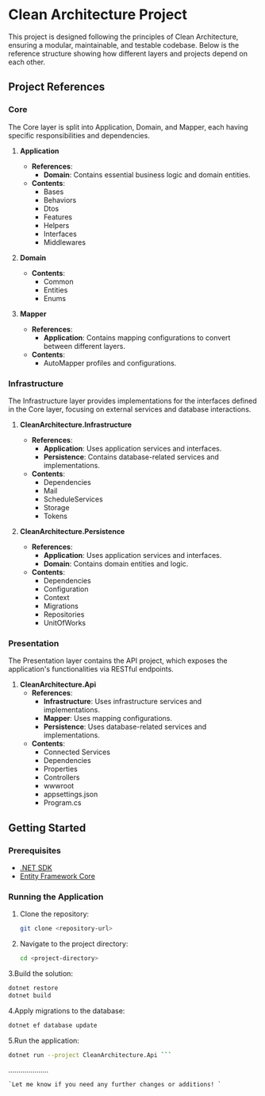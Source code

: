 # Clean Architecture Project

This project is designed following the principles of Clean Architecture, ensuring a modular, maintainable, and testable codebase. Below is the reference structure showing how different layers and projects depend on each other.

## Project References

### Core
The Core layer is split into Application, Domain, and Mapper, each having specific responsibilities and dependencies.

1. **Application**
   - **References**: 
     - **Domain**: Contains essential business logic and domain entities.
   - **Contents**:
     - Bases
     - Behaviors
     - Dtos
     - Features
     - Helpers
     - Interfaces
     - Middlewares

2. **Domain**
   - **Contents**:
     - Common
     - Entities
     - Enums

3. **Mapper**
   - **References**:
     - **Application**: Contains mapping configurations to convert between different layers.
   - **Contents**:
     - AutoMapper profiles and configurations.

### Infrastructure
The Infrastructure layer provides implementations for the interfaces defined in the Core layer, focusing on external services and database interactions.

1. **CleanArchitecture.Infrastructure**
   - **References**:
     - **Application**: Uses application services and interfaces.
     - **Persistence**: Contains database-related services and implementations.
   - **Contents**:
     - Dependencies
     - Mail
     - ScheduleServices
     - Storage
     - Tokens

2. **CleanArchitecture.Persistence**
   - **References**:
     - **Application**: Uses application services and interfaces.
     - **Domain**: Contains domain entities and logic.
   - **Contents**:
     - Dependencies
     - Configuration
     - Context
     - Migrations
     - Repositories
     - UnitOfWorks

### Presentation
The Presentation layer contains the API project, which exposes the application's functionalities via RESTful endpoints.

1. **CleanArchitecture.Api**
   - **References**:
     - **Infrastructure**: Uses infrastructure services and implementations.
     - **Mapper**: Uses mapping configurations.
     - **Persistence**: Uses database-related services and implementations.
   - **Contents**:
     - Connected Services
     - Dependencies
     - Properties
     - Controllers
     - wwwroot
     - appsettings.json
     - Program.cs
## Getting Started

### Prerequisites
- [.NET SDK](https://dotnet.microsoft.com/download)
- [Entity Framework Core](https://docs.microsoft.com/en-us/ef/core/)


### Running the Application
1. Clone the repository:
   ```sh
   git clone <repository-url>

2. Navigate to the project directory:

   ```sh
   cd <project-directory>

3.Build the solution:

   ```sh
   dotnet restore
   dotnet build
   ```
4.Apply migrations to the database:

   ```sh
   dotnet ef database update  
   ```
5.Run the application:

   ```sh
   dotnet run --project CleanArchitecture.Api ```

   ```
   .................... 
   ```
`Let me know if you need any further changes or additions! `
